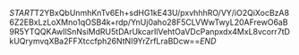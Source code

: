 $START$T2YBxQbUnmhKnTv6Eh+sdHG1kE43U/pxvhhhRO/VY/iO2QiXocBzA86Z2EBxLzLoXMno1qOSB4k+rdp/YnUj0aho28F5CLVWwTwyL20AFrewO6aB9R5YTQQKAwIlSnNsiMdRU5tDArUkcarIlVehtOaVDcPanpxdx4MxL8vcorr7tDkUQrymvqXBa2FFXtccfph26NtNI9YrZrfLraBDcw==$END$